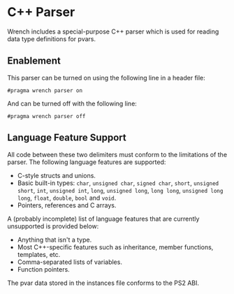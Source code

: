 # C++ Parser

Wrench includes a special-purpose C++ parser which is used for reading data type definitions for pvars.

## Enablement

This parser can be turned on using the following line in a header file:

```
#pragma wrench parser on
```

And can be turned off with the following line:

```
#pragma wrench parser off
```

## Language Feature Support

All code between these two delimiters must conform to the limitations of the parser. The following language features are supported:

- C-style structs and unions.
- Basic built-in types: `char`, `unsigned char`, `signed char`, `short`, `unsigned short`, `int`, `unsigned int`, `long`, `unsigned long`, `long long`, `unsigned long long`, `float`, `double`, `bool` and `void`.
- Pointers, references and C arrays.

A (probably incomplete) list of language features that are currently unsupported is provided below:

- Anything that isn't a type.
- Most C++-specific features such as inheritance, member functions, templates, etc.
- Comma-separated lists of variables.
- Function pointers.

The pvar data stored in the instances file conforms to the PS2 ABI.

